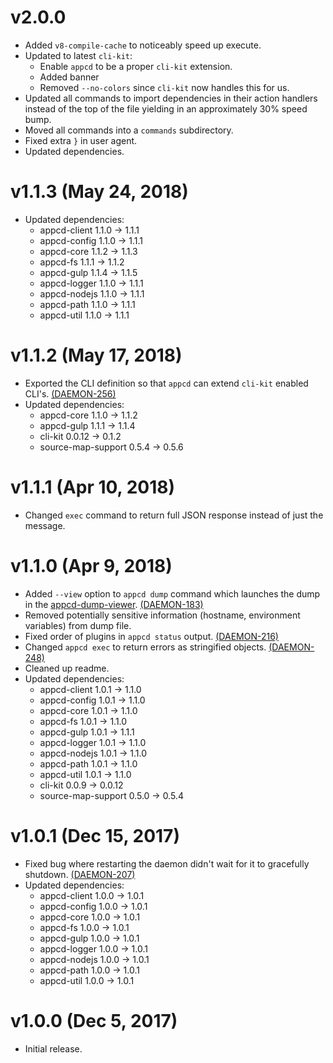 # v2.0.0

 * Added `v8-compile-cache` to noticeably speed up execute.
 * Updated to latest `cli-kit`:
   - Enable `appcd` to be a proper `cli-kit` extension.
   - Added banner
   - Removed `--no-colors` since `cli-kit` now handles this for us.
 * Updated all commands to import dependencies in their action handlers instead of the top of the
   file yielding in an approximately 30% speed bump.
 * Moved all commands into a `commands` subdirectory.
 * Fixed extra `}` in user agent.
 * Updated dependencies.

# v1.1.3 (May 24, 2018)

 * Updated dependencies:
   - appcd-client 1.1.0 -> 1.1.1
   - appcd-config 1.1.0 -> 1.1.1
   - appcd-core 1.1.2 -> 1.1.3
   - appcd-fs 1.1.1 -> 1.1.2
   - appcd-gulp 1.1.4 -> 1.1.5
   - appcd-logger 1.1.0 -> 1.1.1
   - appcd-nodejs 1.1.0 -> 1.1.1
   - appcd-path 1.1.0 -> 1.1.1
   - appcd-util 1.1.0 -> 1.1.1

# v1.1.2 (May 17, 2018)

 * Exported the CLI definition so that `appcd` can extend `cli-kit` enabled CLI's.
   [(DAEMON-256)](https://jira.appcelerator.org/browse/DAEMON-256)
 * Updated dependencies:
   - appcd-core 1.1.0 -> 1.1.2
   - appcd-gulp 1.1.1 -> 1.1.4
   - cli-kit 0.0.12 -> 0.1.2
   - source-map-support 0.5.4 -> 0.5.6

# v1.1.1 (Apr 10, 2018)

 * Changed `exec` command to return full JSON response instead of just the message.

# v1.1.0 (Apr 9, 2018)

 * Added `--view` option to `appcd dump` command which launches the dump in the
   [appcd-dump-viewer](https://github.com/appcelerator/appcd-dump-viewer).
   [(DAEMON-183)](https://jira.appcelerator.org/browse/DAEMON-183)
 * Removed potentially sensitive information (hostname, environment variables) from dump file.
 * Fixed order of plugins in `appcd status` output.
   [(DAEMON-216)](https://jira.appcelerator.org/browse/DAEMON-216)
 * Changed `appcd exec` to return errors as stringified objects.
   [(DAEMON-248)](https://jira.appcelerator.org/browse/DAEMON-248)
 * Cleaned up readme.
 * Updated dependencies:
   - appcd-client 1.0.1 -> 1.1.0
   - appcd-config 1.0.1 -> 1.1.0
   - appcd-core 1.0.1 -> 1.1.0
   - appcd-fs 1.0.1 -> 1.1.0
   - appcd-gulp 1.0.1 -> 1.1.1
   - appcd-logger 1.0.1 -> 1.1.0
   - appcd-nodejs 1.0.1 -> 1.1.0
   - appcd-path 1.0.1 -> 1.1.0
   - appcd-util 1.0.1 -> 1.1.0
   - cli-kit 0.0.9 -> 0.0.12
   - source-map-support 0.5.0 -> 0.5.4

# v1.0.1 (Dec 15, 2017)

 * Fixed bug where restarting the daemon didn't wait for it to gracefully shutdown.
   [(DAEMON-207)](https://jira.appcelerator.org/browse/DAEMON-207)
 * Updated dependencies:
   - appcd-client 1.0.0 -> 1.0.1
   - appcd-config 1.0.0 -> 1.0.1
   - appcd-core 1.0.0 -> 1.0.1
   - appcd-fs 1.0.0 -> 1.0.1
   - appcd-gulp 1.0.0 -> 1.0.1
   - appcd-logger 1.0.0 -> 1.0.1
   - appcd-nodejs 1.0.0 -> 1.0.1
   - appcd-path 1.0.0 -> 1.0.1
   - appcd-util 1.0.0 -> 1.0.1

# v1.0.0 (Dec 5, 2017)

 - Initial release.
